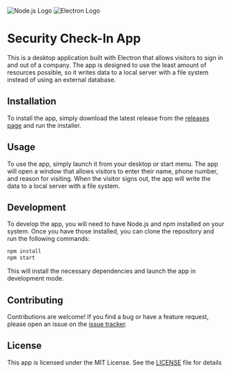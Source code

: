 ![Node.js Logo](https://nodejs.org/static/images/logo.svg)
![Electron Logo](https://electronjs.org/images/electron-logo.svg)

# Security Check-In App

This is a desktop application built with Electron that allows visitors to sign in and out of a company. The app is designed to use the least amount of resources possible, so it writes data to a local server with a file system instead of using an external database.

## Installation

To install the app, simply download the latest release from the [releases page](https://github.com/myusername/check-in-app/releases) and run the installer.

## Usage

To use the app, simply launch it from your desktop or start menu. The app will open a window that allows visitors to enter their name, phone number, and reason for visiting. When the visitor signs out, the app will write the data to a local server with a file system.

## Development

To develop the app, you will need to have Node.js and npm installed on your system. Once you have those installed, you can clone the repository and run the following commands:

```sh
npm install
npm start
```

This will install the necessary dependencies and launch the app in development mode.

## Contributing

Contributions are welcome! If you find a bug or have a feature request, please open an issue on the [issue tracker](https://github.com/myusername/check-in-app/issues).

## License

This app is licensed under the MIT License. See the [LICENSE](LICENSE) file for details
